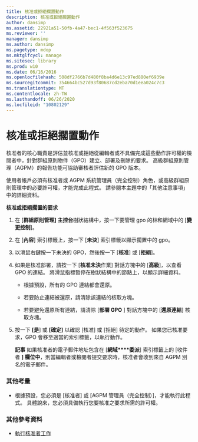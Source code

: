 ```yaml
---
title: 核准或拒絕擱置動作
description: 核准或拒絕擱置動作
author: dansimp
ms.assetid: 22921a51-50fb-4a47-bec1-4f563f523675
ms.reviewer: ''
manager: dansimp
ms.author: dansimp
ms.pagetype: mdop
ms.mktglfcycl: manage
ms.sitesec: library
ms.prod: w10
ms.date: 06/16/2016
ms.openlocfilehash: 508df2766b7d480f8ba4d6e13c97ed880ef6939e
ms.sourcegitcommit: 354664bc527d93f80687cd2eba70d1eea024c7c3
ms.translationtype: MT
ms.contentlocale: zh-TW
ms.lasthandoff: 06/26/2020
ms.locfileid: "10802129"
---
```

# 核准或拒絕擱置動作


核准者的核心職責是評估並核准或拒絕從編輯者或不具備完成這些動作許可權的檢閱者中，針對群組原則物件（GPO）建立、部署及刪除的要求。 高級群組原則管理（AGPM）的報告功能可協助審核者評估新的 GPO 版本。

使用者帳戶必須有核准者或 AGPM 系統管理員（完全控制）角色，或高級群組原則管理中的必要許可權，才能完成此程式。 請參閱本主題中的「其他注意事項」中的詳細資料。

**核准或拒絕擱置的要求**

1.  在 [**群組原則管理] 主控台**樹狀結構中，按一下要管理 gpo 的林和網域中的 [**變更控制**]。

2.  在 [**內容**] 索引標籤上，按一下 [**未決**] 索引標籤以顯示擱置中的 gpo。

3.  以滑鼠右鍵按一下未決的 GPO，然後按一下 [**核准**] 或 [**拒絕**]。

4.  如果是核准部署，請按一下 [**核准未決**作業] 對話方塊中的 [**高級**]，以查看 GPO 的連結。 將滑鼠指標暫停在樹狀結構中的節點上，以顯示詳細資料。

    -   根據預設，所有的 GPO 連結都會還原。

    -   若要防止連結被還原，請清除該連結的核取方塊。

    -   若要避免還原所有連結，請清除 [**部署 GPO** ] 對話方塊中的 [**還原連結**] 核取方塊。

5.  按一下 **[是**] 或 **[確定]** 以確認 [核准] 或 [拒絕] 待定的動作。 如果您已核准要求，GPO 會移至適當的索引標籤，以執行動作。

    **記事** 如果核准者的電子郵件地址包含在 [**網域****委派**] 索引標籤上的 [收件者 **] 欄位中**，則當編輯者或檢閱者提交要求時，核准者會收到來自 AGPM 別名的電子郵件。

     

### 其他考量

-   根據預設，您必須是 [核准者] 或 [AGPM 管理員（完全控制）]，才能執行此程式。 具體說來，您必須具備執行您要核准之要求所需的許可權。

### 其他參考資料

-   [執行核准者工作](performing-approver-tasks.md)

 

 





